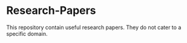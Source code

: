 # Research-Papers
This repository contain useful research papers. They do not cater to a specific domain. 
